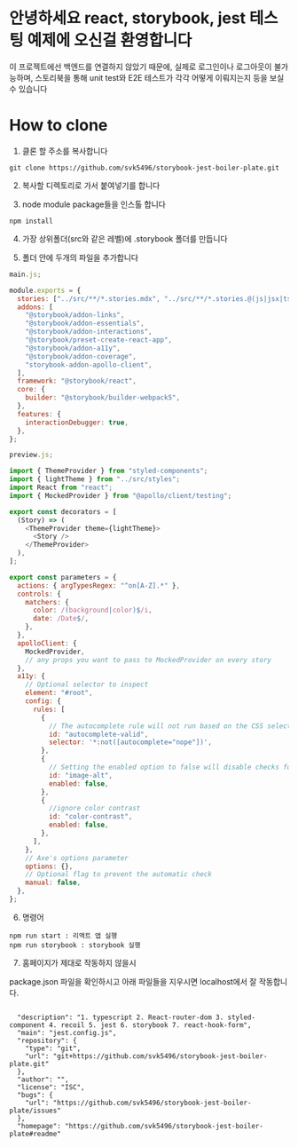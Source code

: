# 안녕하세요 react, storybook, jest 테스팅 예제에 오신걸 환영합니다

이 프로젝트에선 백엔드를 연결하지 않았기 때문에, 실제로 로그인이나 로그아웃이 불가능하며, 스토리북을 통해 unit test와 E2E 테스트가 각각 어떻게 이뤄지는지 등을 보실 수 있습니다

# How to clone

1. 클론 할 주소를 복사합니다

```
git clone https://github.com/svk5496/storybook-jest-boiler-plate.git
```

2. 복사할 디렉토리로 가서 붙여넣기를 합니다

3. node module package들을 인스톨 합니다

```
npm install
```

4. 가장 상위폴더(src와 같은 레벨)에 .storybook 폴더를 만듭니다

5. 폴더 안에 두개의 파일을 추가합니다

```javascript
main.js;

module.exports = {
  stories: ["../src/**/*.stories.mdx", "../src/**/*.stories.@(js|jsx|ts|tsx)"],
  addons: [
    "@storybook/addon-links",
    "@storybook/addon-essentials",
    "@storybook/addon-interactions",
    "@storybook/preset-create-react-app",
    "@storybook/addon-a11y",
    "@storybook/addon-coverage",
    "storybook-addon-apollo-client",
  ],
  framework: "@storybook/react",
  core: {
    builder: "@storybook/builder-webpack5",
  },
  features: {
    interactionDebugger: true,
  },
};
```

```javascript
preview.js;

import { ThemeProvider } from "styled-components";
import { lightTheme } from "../src/styles";
import React from "react";
import { MockedProvider } from "@apollo/client/testing";

export const decorators = [
  (Story) => (
    <ThemeProvider theme={lightTheme}>
      <Story />
    </ThemeProvider>
  ),
];

export const parameters = {
  actions: { argTypesRegex: "^on[A-Z].*" },
  controls: {
    matchers: {
      color: /(background|color)$/i,
      date: /Date$/,
    },
  },
  apolloClient: {
    MockedProvider,
    // any props you want to pass to MockedProvider on every story
  },
  a11y: {
    // Optional selector to inspect
    element: "#root",
    config: {
      rules: [
        {
          // The autocomplete rule will not run based on the CSS selector provided
          id: "autocomplete-valid",
          selector: '*:not([autocomplete="nope"])',
        },
        {
          // Setting the enabled option to false will disable checks for this particular rule on all stories.
          id: "image-alt",
          enabled: false,
        },
        {
          //ignore color contrast
          id: "color-contrast",
          enabled: false,
        },
      ],
    },
    // Axe's options parameter
    options: {},
    // Optional flag to prevent the automatic check
    manual: false,
  },
};
```

6. 명령어

```
npm run start : 리액트 앱 실행
npm run storybook : storybook 실행
```

7. 홈페이지가 제대로 작동하지 않을시

package.json 파일을 확인하시고 아래 파일들을 지우시면 localhost에서 잘 작동합니다.

```

  "description": "1. typescript 2. React-router-dom 3. styled-component 4. recoil 5. jest 6. storybook 7. react-hook-form",
  "main": "jest.config.js",
  "repository": {
    "type": "git",
    "url": "git+https://github.com/svk5496/storybook-jest-boiler-plate.git"
  },
  "author": "",
  "license": "ISC",
  "bugs": {
    "url": "https://github.com/svk5496/storybook-jest-boiler-plate/issues"
  },
  "homepage": "https://github.com/svk5496/storybook-jest-boiler-plate#readme"


```

